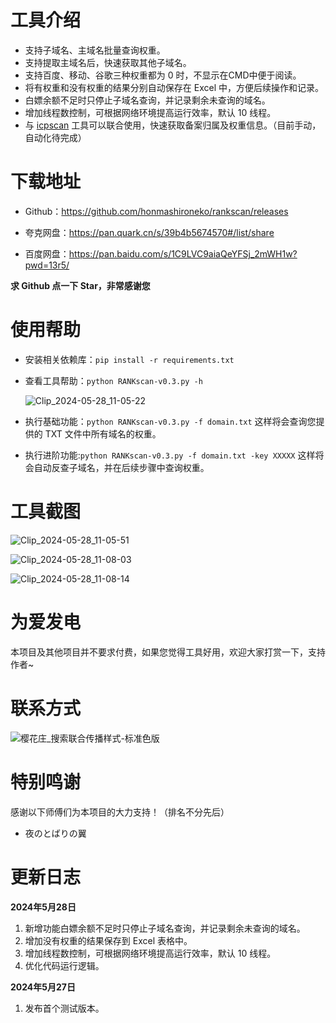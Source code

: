 # 工具介绍

- 支持子域名、主域名批量查询权重。
- 支持提取主域名后，快速获取其他子域名。
- 支持百度、移动、谷歌三种权重都为 0 时，不显示在CMD中便于阅读。
- 将有权重和没有权重的结果分别自动保存在 Excel 中，方便后续操作和记录。
- 白嫖余额不足时只停止子域名查询，并记录剩余未查询的域名。
- 增加线程数控制，可根据网络环境提高运行效率，默认 10 线程。
- 与 [icpscan](https://github.com/honmashironeko/icpscan) 工具可以联合使用，快速获取备案归属及权重信息。（目前手动，自动化待完成）

# 下载地址

- Github：https://github.com/honmashironeko/rankscan/releases

- 夸克网盘：https://pan.quark.cn/s/39b4b5674570#/list/share

- 百度网盘：https://pan.baidu.com/s/1C9LVC9aiaQeYFSj_2mWH1w?pwd=13r5/

**求 Github 点一下 Star，非常感谢您**

# 使用帮助

- 安装相关依赖库：`pip install -r requirements.txt`

- 查看工具帮助：`python RANKscan-v0.3.py -h`

  ![Clip_2024-05-28_11-05-22](https://github.com/honmashironeko/rankscan/assets/139044047/70392207-acfe-4f78-bd6f-a4efd092412e)


- 执行基础功能：`python RANKscan-v0.3.py -f domain.txt` 这样将会查询您提供的 TXT 文件中所有域名的权重。

- 执行进阶功能:`python RANKscan-v0.3.py -f domain.txt -key XXXXX` 这样将会自动反查子域名，并在后续步骤中查询权重。

# 工具截图

![Clip_2024-05-28_11-05-51](https://github.com/honmashironeko/rankscan/assets/139044047/f3986acb-509c-49f0-a1a7-6e9c6af99801)

![Clip_2024-05-28_11-08-03](https://github.com/honmashironeko/rankscan/assets/139044047/134c5fa8-d77b-499b-a8d5-310c35936996)

![Clip_2024-05-28_11-08-14](https://github.com/honmashironeko/rankscan/assets/139044047/c2115a99-fba6-4758-9e2d-42b1a866774e)

# 为爱发电

本项目及其他项目并不要求付费，如果您觉得工具好用，欢迎大家打赏一下，支持作者~

# 联系方式

![樱花庄_搜索联合传播样式-标准色版](https://github.com/honmashironeko/rankscan/assets/139044047/968215a8-1b3e-4e43-bbc5-c36a907b3e82)

# 特别鸣谢

感谢以下师傅们为本项目的大力支持！（排名不分先后）

- 夜のとばりの翼

# 更新日志

**2024年5月28日**

1. 新增功能白嫖余额不足时只停止子域名查询，并记录剩余未查询的域名。
2. 增加没有权重的结果保存到 Excel 表格中。
3. 增加线程数控制，可根据网络环境提高运行效率，默认 10 线程。
4. 优化代码运行逻辑。

**2024年5月27日**

1. 发布首个测试版本。
